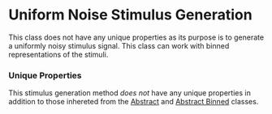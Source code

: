 # Uniform Noise Stimulus Generation

This class does not have any unique properties as its purpose is to generate a uniformly noisy stimulus signal. This class can work with binned representations of the stimuli.  

### Unique Properties

This stimulus generation method *does not* have any unique properties in addition to those inhereted from the [Abstract](../AbstractStimulusGenerationMethod) and [Abstract Binned](../AbstractBinnedStimulusGenerationMethod) classes.